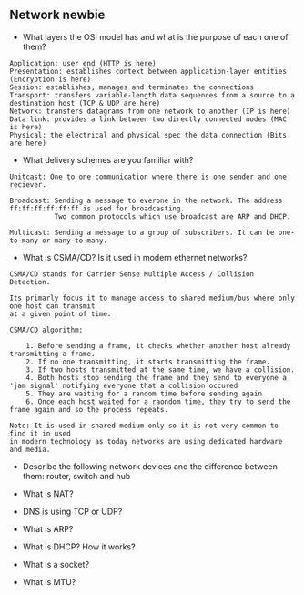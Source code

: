 ## Network newbie

* What layers the OSI model has and what is the purpose of each one of them?

```
Application: user end (HTTP is here)
Presentation: establishes context between application-layer entities (Encryption is here)
Session: establishes, manages and terminates the connections
Transport: transfers variable-length data sequences from a source to a destination host (TCP & UDP are here)
Network: transfers datagrams from one network to another (IP is here)
Data link: provides a link between two directly connected nodes (MAC is here)
Physical: the electrical and physical spec the data connection (Bits are here)
```

* What delivery schemes are you familiar with?

```
Unitcast: One to one communication where there is one sender and one reciever.

Broadcast: Sending a message to everone in the network. The address ff:ff:ff:ff:ff:ff is used for broadcasting.
           Two common protocols which use broadcast are ARP and DHCP.

Multicast: Sending a message to a group of subscribers. It can be one-to-many or many-to-many.
```

* What is CSMA/CD? Is it used in modern ethernet networks?

```
CSMA/CD stands for Carrier Sense Multiple Access / Collision Detection.

Its primarly focus it to manage access to shared medium/bus where only one host can transmit
at a given point of time.

CSMA/CD algorithm:

    1. Before sending a frame, it checks whether another host already transmitting a frame.
    2. If no one transmitting, it starts transmitting the frame.
    3. If two hosts transmitted at the same time, we have a collision.
    4. Both hosts stop sending the frame and they send to everyone a 'jam signal' notifying everyone that a collision occured
    5. They are waiting for a random time before sending again
    6. Once each host waited for a raondom time, they try to send the frame again and so the process repeats.

Note: It is used in shared medium only so it is not very common to find it in used
in modern technology as today networks are using dedicated hardware and media.
```

* Describe the following network devices and the difference between them: router, switch and hub

* What is NAT?

* DNS is using TCP or UDP?

* What is ARP? 

* What is DHCP? How it works?

* What is a socket?

* What is MTU?
